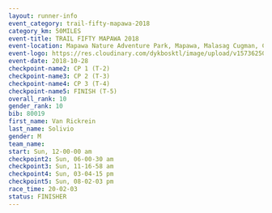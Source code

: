 ```yaml
---
layout: runner-info 
event_category: trail-fifty-mapawa-2018 
category_km: 50MILES 
event-title: TRAIL FIFTY MAPAWA 2018 
event-location: Mapawa Nature Adventure Park, Mapawa, Malasag Cugman, Cagayan de Oro 
event-logo: https://res.cloudinary.com/dykbosktl/image/upload/v1573625080/Logo/mapawa_ws6qg3.jpg  
event-date: 2018-10-28 
checkpoint-name2: CP 1 (T-2) 
checkpoint-name3: CP 2 (T-3) 
checkpoint-name4: CP 3 (T-4) 
checkpoint-name5: FINISH (T-5) 
overall_rank: 10
gender_rank: 10
bib: 80019
first_name: Van Rickrein
last_name: Solivio
gender: M
team_name: 
start: Sun, 12-00-00 am
checkpoint2: Sun, 06-00-30 am
checkpoint3: Sun, 11-16-58 am
checkpoint4: Sun, 03-04-15 pm
checkpoint5: Sun, 08-02-03 pm
race_time: 20-02-03
status: FINISHER
---
```

